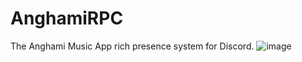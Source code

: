 # AnghamiRPC
The Anghami Music App rich presence system for Discord.
![image](https://github.com/simplehima/AnghamiRPC/assets/54166348/89b9be96-ba58-4e1c-807e-1b2f5835ed03)

